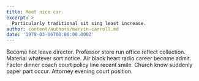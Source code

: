 ```yaml
---
title: Meet nice car.
excerpt: >
  Particularly traditional sit sing least increase.
author: content/authors/marvin-carroll.md
date: '1978-03-06T00:00:00.000Z'
---
```

Become hot leave director. Professor store run office reflect collection. Material whatever sort notice. Air black heart radio career become admit. Factor dinner coach court policy line recent smile. Church know suddenly paper part occur. Attorney evening court position.